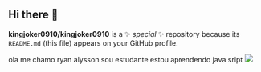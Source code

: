 ## Hi there 👋


**kingjoker0910/kingjoker0910** is a ✨ _special_ ✨ repository because its `README.md` (this file) appears on your GitHub profile.

ola me chamo ryan alysson 
sou estudante 
estou aprendendo java sript 
![](https://tenor.com/pt-BR/view/guts-berserk-manga-gif-22802333)

